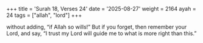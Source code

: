 +++
title = 'Surah 18, Verses 24'
date = '2025-08-27'
weight = 2164
ayah = 24
tags = ["allah", "lord"]
+++

without adding, “if Allah so wills!” But if you forget, then remember your Lord, and say, “I trust my Lord will guide me to what is more right than this.”